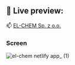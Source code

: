 
## 🔗 Live preview:
📫 [EL-CHEM Sp. z o.o.](https://el-chem.netlify.app/)

### Screen
![el-chem netlify app_ (1)](https://github.com/user-attachments/assets/87234d3e-0ca6-4522-b973-cf424f365b81)

